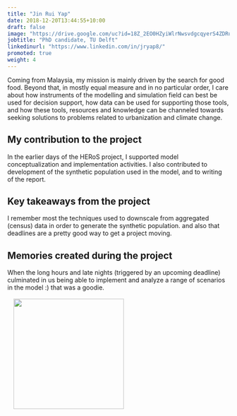 ```yaml
---
title: "Jin Rui Yap"
date: 2018-12-20T13:44:55+10:00
draft: false
image: "https://drive.google.com/uc?id=18Z_2EO0HZyiWlrNwsvdgcqyerS4ZDRug"
jobtitle: "PhD candidate, TU Delft"
linkedinurl: "https://www.linkedin.com/in/jryap8/" 
promoted: true
weight: 4
---
```


Coming from Malaysia, my mission is mainly driven by the search for good food. Beyond that, in mostly equal measure and
in no particular order, I care about how instruments of the modelling and simulation field can best be used for decision
support, how data can be used for supporting those tools, and how these tools, resources and knowledge can be channeled
towards seeking solutions to problems related to urbanization and climate change.

## My contribution to the project

In the earlier days of the HERoS project, I supported model conceptualization and implementation activities. I also
contributed to development of the synthetic population used in the model, and to writing of the report.

## Key takeaways from the project

I remember most the techniques used to downscale from aggregated (census) data in order to generate the synthetic
population. and also that deadlines are a pretty good way to get a project moving.

## Memories created during the project

When the long hours and late nights (triggered by an upcoming deadline) culminated in us being able to implement and
analyze a range of scenarios in the model :) that was a goodie.
<br><br>
<img src="https://drive.google.com/uc?id=1kjGI4kBW-bleSFFnCbWx_X-lFkTf8nvn" width="250" style="float:left; margin: 0 0 1em 1em;" />